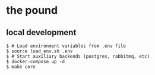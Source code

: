 # the pound

## local development

```
$ # Load environment variables from .env file
$ source load_env.sh .env
$ # Start auxiliary backends (postgres, rabbitmq, etc)
$ docker-compose up -d
$ make core
```
